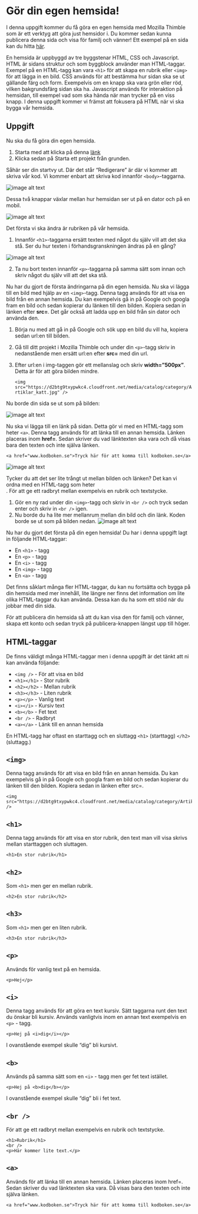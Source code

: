 # Gör din egen hemsida!
I denna uppgift kommer du få göra en egen hemsida med Mozilla Thimble som är ett verktyg att göra just hemsidor i.  Du kommer sedan kunna publicera denna sida och visa för familj och vänner! Ett exempel på en sida kan du hitta [här](https://thimbleprojects.org/christoffer/408964/).

En hemsida är uppbyggd av tre byggstenar HTML, CSS och Javascript. HTML är sidans struktur och som byggblock använder man HTML-taggar. Exempel på en HTML-tagg kan vara ```<h1>``` för att skapa en rubrik eller ```<img>``` för att lägga in en bild. CSS används för att bestämma hur sidan ska se ut gällande färg och form. Exempelvis om en knapp ska vara grön eller röd, vilken bakgrundsfärg sidan ska ha. Javascript används för interaktion på hemsidan, till exempel vad som ska hända när man trycker på en viss knapp. I denna uppgift kommer vi främst att fokusera på HTML när vi ska bygga vår hemsida.

## Uppgift

Nu ska du få göra din egen hemsida. 


1. Starta med att klicka på denna [länk](https://thimble.mozilla.org/sv-SE/) 
2. Klicka sedan på Starta ett projekt från grunden.

Såhär ser din startvy ut. Där det står “Redigerare” är där vi kommer att skriva vår kod. Vi kommer enbart att skriva kod innanför ```<body>```-taggarna.

![image alt text](uppgift-start.png)

Dessa två knappar växlar mellan hur hemsidan ser ut på en dator och på en mobil.

![image alt text](mozilla-thimble-desktop-mobile.png)

Det första vi ska ändra är rubriken på vår hemsida. 

1. Innanför ```<h1>```-taggarna ersätt texten med något du själv vill att det ska stå. Ser du hur texten i förhandsgranskningen ändras på en gång?

![image alt text](uppgift-h1-tagg.png)

2.  Ta nu bort texten innanför ```<p>```-taggarna på samma sätt som innan och skriv något du själv vill att det ska stå.

Nu har du gjort de första ändringarna på din egen hemsida. Nu ska vi lägga till en bild med hjälp av en ```<img>```-tagg. Denna tagg används för att visa en bild från en annan hemsida. Du kan exempelvis gå in på Google och googla fram en bild och sedan kopierar du länken till den bilden. Kopiera sedan in länken efter **src=**.  Det går också att ladda upp en bild från sin dator och använda den. 


1. Börja nu med att gå in på Google och sök upp en bild du vill ha, kopiera sedan url:en till bilden. 
2. Gå till ditt projekt i Mozilla Thimble och under din ```<p>```-tagg skriv in nedanstående men ersätt url:en efter **src=** med din url.
3. Efter url:en i img-taggen gör ett mellanslag och skriv **width=”500px”**. Detta är för att göra bilden mindre.

    ```<img src="https://d2btg9txypwkc4.cloudfront.net/media/catalog/category/Artiklar_katt.jpg" />```

Nu borde din sida se ut som på bilden:

![image alt text](uppgift-img-tagg.png)

Nu ska vi lägga till en länk på sidan. Detta gör vi med en HTML-tagg som heter ```<a>```.
Denna tagg används för att länka till en annan hemsida. Länken placeras inom **href=**. Sedan skriver du vad länktexten ska vara och då visas bara den texten och inte själva länken.

    <a href="www.kodboken.se">Tryck här för att komma till kodboken.se</a>


![image alt text](uppgift-a-tagg.png)

Tycker du att det ser lite trångt ut mellan bilden och länken? Det kan vi ordna med en HTML-tagg som heter <br />.  För att ge ett radbryt mellan exempelvis en rubrik och textstycke.

1. Gör en ny rad under din ```<img>```-tagg och skriv in ```<br />```  och tryck sedan enter och skriv in ```<br />``` igen.
2. Nu borde du ha lite mer mellanrum mellan din bild och din länk. Koden borde se ut som på bilden nedan.
![image alt text](uppgift-br-tagg.png)


Nu har du gjort det första på din egen hemsida! Du har i denna uppgift lagt in följande HTML-taggar:

- En ```<h1>``` - tagg
- En ```<p>``` - tagg
- En ```<i>``` - tagg
- En ```<img>``` - tagg
- En ```<a>``` - tagg

Det finns såklart många fler HTML-taggar, du kan nu fortsätta och bygga på din hemsida med mer innehåll, lite längre ner finns det information om lite olika HTML-taggar du kan använda. Dessa kan du ha som ett stöd när du jobbar med din sida.

För att publicera din hemsida så att du kan visa den för familj och vänner, skapa ett konto och sedan tryck på publicera-knappen längst upp till höger.

## HTML-taggar

De finns väldigt många HTML-taggar men i denna uppgift är det tänkt att ni kan använda följande:


- ```<img />``` - För att visa en bild
- ```<h1></h1>``` - Stor rubrik
- ```<h2></h2>``` - Mellan rubrik
- ```<h3></h3>``` - Liten rubrik
- ```<p></p>``` - Vanlig text
- ```<i></i>``` - Kursiv text
- ```<b></b>``` - Fet text
- ```<br />``` - Radbryt
- ```<a></a>``` - Länk till en annan hemsida

En HTML-tagg har oftast en starttagg och en sluttagg ```<h1>``` (starttagg) ```</h2>```(sluttagg.)

## ```<img>```

Denna tagg används för att visa en bild från en annan hemsida. Du kan exempelvis gå in på Google och googla fram en bild och sedan kopierar du länken till den bilden. Kopiera sedan in länken efter src=.

    <img src="https://d2btg9txypwkc4.cloudfront.net/media/catalog/category/Artiklar_katt.jpg" />
## ```<h1>```

Denna tagg används för att visa en stor rubrik, den text man vill visa skrivs mellan starttaggen och sluttagen.

    <h1>En stor rubrik</h1>
## ```<h2>```

Som ```<h1>``` men ger en mellan rubrik.

    <h2>En stor rubrik</h2>

## ```<h3>```

Som ```<h1>``` men ger en liten rubrik.

    <h3>En stor rubrik</h3>
## ```<p>```

Används för vanlig text på en hemsida.

    <p>Hej</p>
## ```<i>```

Denna tagg används för att göra en text kursiv. Sätt taggarna runt den text du önskar bli kursiv. Används vanligtvis inom en annan text exempelvis en ```<p>``` - tagg.

    <p>Hej på <i>dig</i></p>

I ovanstående exempel skulle “dig” bli kursivt.

## ```<b>```

Används på samma sätt som en ```<i>``` - tagg men ger fet text istället.

    <p>Hej på <b>dig</b></p>

I ovanstående exempel skulle “dig” bli i fet text.

## ```<br />```

För att ge ett radbryt mellan exempelvis en rubrik och textstycke.

    <h1>Rubrik</h1>
    <br />
    <p>Här kommer lite text.</p>

## ```<a>```

Används för att länka till en annan hemsida. Länken placeras inom href=. Sedan skriver du vad länktexten ska vara. Då visas bara den texten och inte själva länken.

    <a href="www.kodboken.se">Tryck här för att komma till kodboken.se</a>
